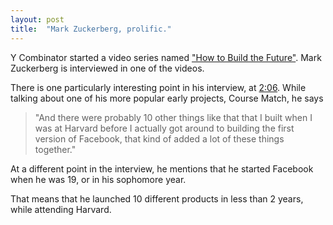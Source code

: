 ```yaml
---
layout: post
title:  "Mark Zuckerberg, prolific."
---
```


Y Combinator started a video series named ["How to Build the Future"](https://www.youtube.com/channel/UCcefcZRL2oaA_uBNeo5UOWg). Mark Zuckerberg is interviewed in one of the videos.

There is one particularly interesting point in his interview, at [2:06](https://youtu.be/Lb4IcGF5iTQ?t=2m6s). While talking about one of his more popular early projects, Course Match, he says

> "And there were probably 10 other things like that that I built when I was at Harvard before I actually got around to building the first version of Facebook, that kind of added a lot of these things together."

At a different point in the interview, he mentions that he started Facebook when he was 19, or in his sophomore year.

That means that he launched 10 different products in less than 2 years, while attending Harvard. 

